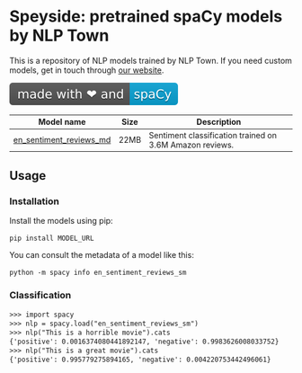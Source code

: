 # Speyside: pretrained spaCy models by NLP Town

This is a repository of NLP models trained by NLP Town. If you need custom 
models, get in touch through [our website](http://www.nlp.town).

![Made with spaCy](img/made%20with%20%25E2%259D%25A4%20and-spaCy-09a3d5.svg)

| Model name    | Size  | Description |
| ------------- |-------| ------------|
| [en_sentiment_reviews_md](https://github.com/nlptown/speyside/releases/download/0.0.0/en_sentiment_reviews_sm-2.0.0.tar.gz)      | 22MB  | Sentiment classification trained on 3.6M Amazon reviews. |

## Usage

### Installation

Install the models using pip: 

```
pip install MODEL_URL
```

You can consult the metadata of a model like this: 

```
python -m spacy info en_sentiment_reviews_sm
```

### Classification

```
>>> import spacy
>>> nlp = spacy.load("en_sentiment_reviews_sm")
>>> nlp("This is a horrible movie").cats
{'positive': 0.0016374080441892147, 'negative': 0.9983626008033752}
>>> nlp("This is a great movie").cats
{'positive': 0.995779275894165, 'negative': 0.004220753442496061}
```